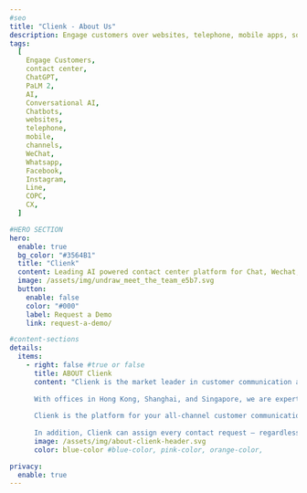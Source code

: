 ```yaml
---
#seo
title: "Clienk - About Us"
description: Engage customers over websites, telephone, mobile apps, social media channels like WeChat, Whatsapp, Facebook, Instagram and many other popular messaging apps.
tags:
  [
    Engage Customers,
    contact center,
    ChatGPT,
    PaLM 2,
    AI,
    Conversational AI,
    Chatbots,
    websites,
    telephone,
    mobile,
    channels,
    WeChat,
    Whatsapp,
    Facebook,
    Instagram,
    Line,
    COPC,
    CX,
  ]

#HERO SECTION
hero:
  enable: true
  bg_color: "#3564B1"
  title: "Clienk"
  content: Leading AI powered contact center platform for Chat, Wechat, WhatsApp, Phone, E-Mail, Facebook, Weibo, Instagram, e-commerce platforms like Lazada and Shopee and your own App.
  image: /assets/img/undraw_meet_the_team_e5b7.svg
  button:
    enable: false
    color: "#000"
    label: Request a Demo
    link: request-a-demo/

#content-sections
details:
  items:
    - right: false #true or false
      title: ABOUT Clienk
      content: "Clienk is the market leader in customer communication and online conversion solutions, helping companies serve their customers faster and more efficiently. <br><br>
    
      With offices in Hong Kong, Shanghai, and Singapore, we are experts in connecting your customers to your brand, particularly in these local markets. With full licensing for mainland China, you can rest assured that your communication and data storage complies with all local regulations.<br><br>
      
      Clienk is the platform for your all-channel customer communication. This intelligent, web-based application integrates your big data environment, chat messages, telephone and video conversations, emails, web interactions, WeChat, Facebook Messenger, WhatsApp Business Messenger, Apple Business Chat, Line, Instagram, native app messages, e-commerce platform messages from Lazada or Shopee, customer logs, and browsing behavior into a single customer profile.<br><br>
      
      In addition, Clienk can assign every contact request – regardless of the communication channel – to the most suitable representative, thereby achieving higher service levels while reducing costs. Furthermore, Clienk's solutions stand out with their excellent accessibility, stability, reliability, and user-friendly interface. In this way, Clienk provides the only fully integrated all-channel communication platform without any time-intensive implementations."
      image: /assets/img/about-clienk-header.svg
      color: blue-color #blue-color, pink-color, orange-color,

privacy:
  enable: true
---
```

